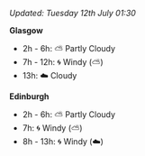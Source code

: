 *Updated: Tuesday 12th July 01:30*

**Glasgow**

* 2h - 6h: :partly_sunny: Partly Cloudy
* 7h - 12h: :cyclone: Windy (:partly_sunny:)
* 13h: :cloud: Cloudy

**Edinburgh**

* 2h - 6h: :partly_sunny: Partly Cloudy
* 7h: :cyclone: Windy (:partly_sunny:)
* 8h - 13h: :cyclone: Windy (:cloud:)
